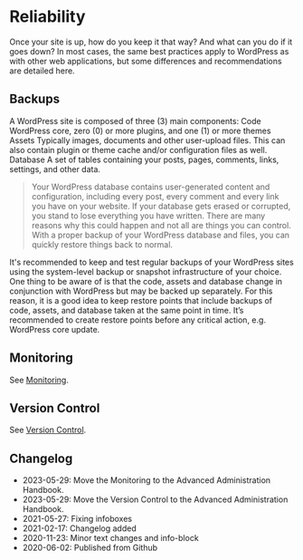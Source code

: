 # Reliability

Once your site is up, how do you keep it that way? And what can you do if it goes down? In most cases, the same best practices apply to WordPress as with other web applications, but some differences and recommendations are detailed here.

## Backups

A WordPress site is composed of three (3) main components: Code WordPress core, zero (0) or more plugins, and one (1) or more themes Assets Typically images, documents and other user-upload files. This can also contain plugin or theme cache and/or configuration files as well. Database A set of tables containing your posts, pages, comments, links, settings, and other data.

> Your WordPress database contains user-generated content and configuration, including every post, every comment and every link you have on your website. If your database gets erased or corrupted, you stand to lose everything you have written. There are many reasons why this could happen and not all are things you can control. With a proper backup of your WordPress database and files, you can quickly restore things back to normal.

It's recommended to keep and test regular backups of your WordPress sites using the system-level backup or snapshot infrastructure of your choice. One thing to be aware of is that the code, assets and database change in conjunction with WordPress but may be backed up separately. For this reason, it is a good idea to keep restore points that include backups of code, assets, and database taken at the same point in time. It’s recommended to create restore points before any critical action, e.g. WordPress core update.

## Monitoring

See [Monitoring](https://developer.wordpress.org/advanced-administration/security/monitoring/).

## Version Control

See [Version Control](https://developer.wordpress.org/advanced-administration/debug/version-control/).

## Changelog

- 2023-05-29: Move the Monitoring to the Advanced Administration Handbook.
- 2023-05-29: Move the Version Control to the Advanced Administration Handbook.
- 2021-05-27: Fixing infoboxes
- 2021-02-17: Changelog added
- 2020-11-23: Minor text changes and info-block
- 2020-06-02: Published from Github
